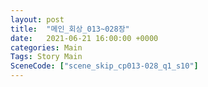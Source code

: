 ```yaml
---
layout: post
title:  "메인_회상_013~028장"
date:   2021-06-21 16:00:00 +0000
categories: Main
Tags: Story Main
SceneCode: ["scene_skip_cp013-028_q1_s10"]
---
```


